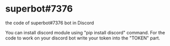 # superbot#7376
the code of superbot#7376 bot in Discord

You can install discord module using "pip install discord" command.
For the code to work on your discord bot write your token into the "TOKEN" part.


